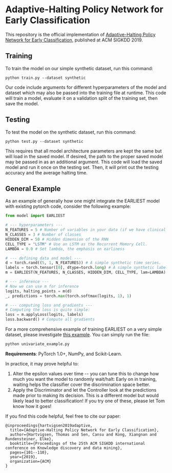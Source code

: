 # Adaptive-Halting Policy Network for Early Classification
This repository is the official implementation of [Adaptive-Halting Policy Network for Early Classification](https://dl.acm.org/doi/10.1145/3394486.3403191?cid=99659453882), published at ACM SIGKDD 2019.

## Training
To train the model on our simple synthetic dataset, run this command:
```
python train.py --dataset synthetic
```
Our code include arguments for different hyperparameters of the model and dataset which may also be passed into the training file at runtime.
This code will train a model, evaluate it on a validation split of the training
set, then save the model.

## Testing
To test the model on the synthetic dataset, run this command:
```
python test.py --dataset synthetic
```
This requires that all model architecture parameters are kept the same but will
load in the saved model. If desired, the path to the proper saved model may be
passed in as an additional argument. This code will load the saved model and run
it once on the testing set. Then, it will print out the testing accuracy and the
average halting time.

## General Example
As an example of generally how one might integrate the EARLIEST model with
existing pytorch code, consider the following example:
```python
from model import EARLIEST

# --- hyperparameters ---
N_FEATURES = 5 # Number of variables in your data (if we have clinical time series recording both heart rate and blood pressure, this would be a 2-dimensional time series, regardless of the number of timesteps)
N_CLASSES = 3 # Number of classes
HIDDEN_DIM = 50 # Hidden dimension of the RNN
CELL_TYPE = "LSTM" # Use an LSTM as the Recurrent Memory Cell.
LAMBDA = 0.0 # Set lambda, the emphasis on earliness

# --- defining data and model ---
d = torch.rand((5, 1, N_FEATURES)) # A simple synthetic time series.
labels = torch.tensor([0], dtype=torch.long) # A simple synthetic label.
m = EARLIEST(N_FEATURES, N_CLASSES, HIDDEN_DIM, CELL_TYPE, lam=LAMBDA) # Initializing the model

# --- inference ---
# Now we can use m for inference
logits, halting_points = m(d)
_, predictions = torch.max(torch.softmax(logits, 1), 1)

# --- computing loss and gradients ---
# Computing the loss is quite simple:
loss = m.applyLoss(logits, labels)
loss.backward() # Compute all gradients
```

For a more comprehensive example of training EARLIEST on a very simple dataset, please investigate [this example](univariate_example.py).
You can simply run the file:
```bash
python univariate_example.py
```
**Requirements**: PyTorch 1.0+, NumPy, and Scikit-Learn.

In practice, it may prove helpful to:
1. Alter the epsilon values over time -- you can tune this to change how much you want the model to randomly wait/halt: Early on in training, waiting helps the classifier cover the discrimination space better.
2. Apply the Discriminator and let the Controller look at the predictions made
   prior to making its decision. This is a different model but would likely lead
   to better classification!
If you try one of these, please let Tom know how it goes!

If you find this code helpful, feel free to cite our paper:
```
@inproceedings{hartvigsen2019adaptive,
  title={Adaptive-Halting Policy Network for Early Classification},
  author={Hartvigsen, Thomas and Sen, Cansu and Kong, Xiangnan and Rundensteiner, Elke},
  booktitle={Proceedings of the 25th ACM SIGKDD international conference on Knowledge discovery and data mining},
  pages={101--110},
  year={2019},
  organization={ACM}
}
```
